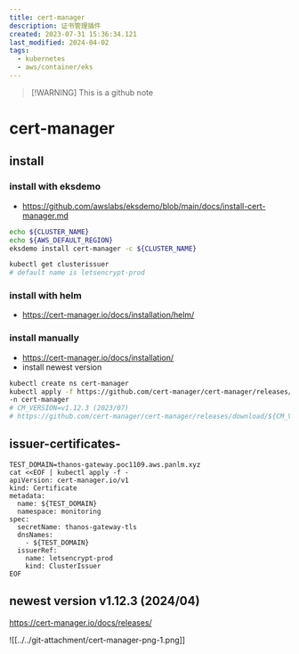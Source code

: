 ```yaml
---
title: cert-manager
description: 证书管理插件
created: 2023-07-31 15:36:34.121
last_modified: 2024-04-02
tags:
  - kubernetes
  - aws/container/eks
---
```

> [!WARNING] This is a github note

# cert-manager
## install
### install with eksdemo
- https://github.com/awslabs/eksdemo/blob/main/docs/install-cert-manager.md
```sh
echo ${CLUSTER_NAME}
echo ${AWS_DEFAULT_REGION}
eksdemo install cert-manager -c ${CLUSTER_NAME}

kubectl get clusterissuer
# default name is letsencrypt-prod
```

### install with helm
- https://cert-manager.io/docs/installation/helm/

### install manually
- https://cert-manager.io/docs/installation/
- install newest version 
```sh
kubectl create ns cert-manager
kubectl apply -f https://github.com/cert-manager/cert-manager/releases/latest/download/cert-manager.yaml \
-n cert-manager
# CM_VERSION=v1.12.3 (2023/07)
# https://github.com/cert-manager/cert-manager/releases/download/${CM_VERSION}/cert-manager.yaml

```

## issuer-certificates-
```
TEST_DOMAIN=thanos-gateway.poc1109.aws.panlm.xyz
cat <<EOF | kubectl apply -f -
apiVersion: cert-manager.io/v1
kind: Certificate
metadata:
  name: ${TEST_DOMAIN}
  namespace: monitoring
spec:
  secretName: thanos-gateway-tls
  dnsNames:
    - ${TEST_DOMAIN}
  issuerRef:
    name: letsencrypt-prod
    kind: ClusterIssuer
EOF

```


## newest version v1.12.3 (2024/04)
https://cert-manager.io/docs/releases/

![[../../git-attachment/cert-manager-png-1.png]]


